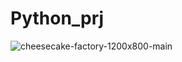 # Python_prj


![cheesecake-factory-1200x800-main](https://github.com/SivakamiKrish/Python_prj/assets/147556202/39295d4a-e414-42bc-94be-189cf83e6e4c)
